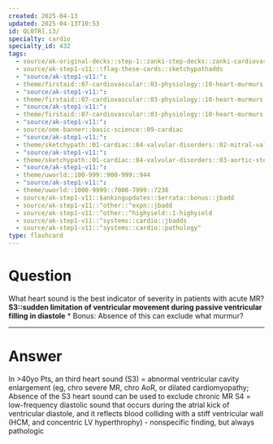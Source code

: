 ```yaml
---
created: 2025-04-13
updated: 2025-04-13T10:53
id: QL0TR].i3/
specialty: cardio
specialty_id: 432
tags:
  - source/ak-original-decks::step-1::zanki-step-decks::zanki-cardiovascular::cardio-pathology
  - source/ak-step1-v11::!flag-these-cards::sketchypathadds
  - "source/ak-step1-v11:": 
  - theme/firstaid::07-cardiovascular::03-physiology::10-heart-murmurs
  - "source/ak-step1-v11:": 
  - theme/firstaid::07-cardiovascular::03-physiology::10-heart-murmurs::systolic::mitral-regurgitation
  - "source/ak-step1-v11:": 
  - theme/firstaid::07-cardiovascular::03-physiology::10-heart-murmurs::systolic::mitral-regurgitation::murmur
  - "source/ak-step1-v11:": 
  - source/ome-banner::basic-science::09-cardiac
  - "source/ak-step1-v11:": 
  - theme/sketchypath::01-cardiac::04-valvular-disorders::02-mitral-valve-regurgitation-&-prolapse
  - "source/ak-step1-v11:": 
  - theme/sketchypath::01-cardiac::04-valvular-disorders::03-aortic-stenosis-&-regurgitation
  - "source/ak-step1-v11:": 
  - theme/uworld::100-999::900-999::944
  - "source/ak-step1-v11:": 
  - theme/uworld::1000-9999::7000-7999::7238
  - source/ak-step1-v11::$ankingupdates::$errata::bonus::jbadd
  - source/ak-step1-v11::^other::^expn::jbadd
  - source/ak-step1-v11::^other::^highyield::1-highyield
  - source/ak-step1-v11::^systems::cardio::jbadds
  - source/ak-step1-v11::^systems::cardio::pathology"
type: flashcard
---
```


# Question
What heart sound is the best indicator of severity in patients with acute MR?   **S3::sudden limitation of ventricular movement during passive ventricular filling in diastole**    * Bonus: Absence of this can exclude what murmur?

---

# Answer
In >40yo Pts, an third heart sound (S3) = abnormal ventricular cavity enlargement (eg, chro severe MR, chro AoR, or dilated cardiomyopathy; Absence of the S3 heart sound can be used to exclude chronic MR  S4 = low-frequency diastolic sound that occurs during the atrial kick of ventricular diastole, and it reflects blood colliding with a stiff ventricular wall (HCM, and concentric LV hyperthrophy) - nonspecific finding, but always pathologic
